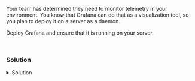 Your team has determined they need to monitor telemetry in your environment. You know that Grafana can do that as a visualization tool, so you plan to deploy it on a server as a daemon.

Deploy Grafana and ensure that it is running on your server.

<br>

### Solution
<details>
<summary>Solution</summary>

Install the requred Grafana packages.

```plain
apt-get install -y adduser libfontconfig1
```{{exec}}

```plain
wget https://dl.grafana.com/enterprise/release/grafana-enterprise_9.3.2_amd64.deb
```{{exec}}

```plain
dpkg -i grafana-enterprise_9.3.2_amd64.deb
```{{exec}}

Now that you've installed Grafana, let's make sure it's started.

```plain
systemctl daemon-reload
systemctl enable grafana-server --now
```{{exec}}

Verify that the server is serving on port 3000 (the default port)

```plain
systemctl status grafana-server --no-pager
ss -ntulp | grep grafana
ss -ntulp | grep 3000
```{{exec}}

We can also check that the external Web UI is available and change the default password.

{{TRAFFIC_HOST1_3000}}

Change the password. Default User: admin and Password: admin

Feel free to look around in the Web UI and then continue on to the next part of the lab.

</details>